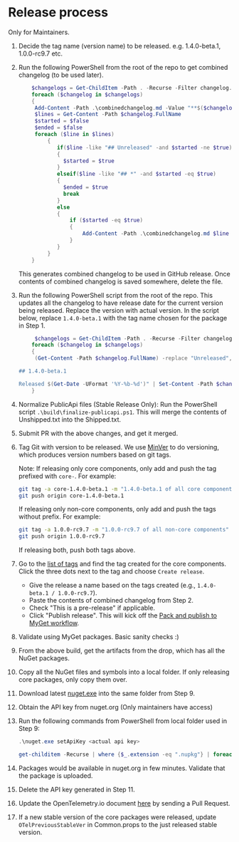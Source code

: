 # Release process

Only for Maintainers.

 1. Decide the tag name (version name) to be released. e.g. 1.4.0-beta.1,
    1.0.0-rc9.7 etc.

 2. Run the following PowerShell from the root of the repo to get combined
    changelog (to be used later).

    ```powershell
        $changelogs = Get-ChildItem -Path . -Recurse -Filter changelog.md
        foreach ($changelog in $changelogs)
        {
         Add-Content -Path .\combinedchangelog.md -Value "**$($changelog.Directory.Name)**"
         $lines = Get-Content -Path $changelog.FullName
         $started = $false
         $ended = $false
         foreach ($line in $lines)
             {
                if($line -like "## Unreleased" -and $started -ne $true)
                {
                  $started = $true
                }
                elseif($line -like "## *" -and $started -eq $true)
                {
                  $ended = $true
                  break
                }
                else
                {
                    if ($started -eq $true)
                    {
                        Add-Content -Path .\combinedchangelog.md $line
                    }
                }
             }
        }
    ```

    This generates combined changelog to be used in GitHub release. Once
    contents of combined changelog is saved somewhere, delete the file.

 3. Run the following PowerShell script from the root of the repo. This updates
    all the changelog to have release date for the current version being
    released. Replace the version with actual version. In the script below,
    replace `1.4.0-beta.1` with the tag name chosen for the package in Step 1.

    ```powershell
         $changelogs = Get-ChildItem -Path . -Recurse -Filter changelog.md
        foreach ($changelog in $changelogs)
        {
         (Get-Content -Path $changelog.FullName) -replace "Unreleased", "Unreleased

    ## 1.4.0-beta.1

    Released $(Get-Date -UFormat '%Y-%b-%d')" | Set-Content -Path $changelog.FullName
        }
    ```

 4. Normalize PublicApi files (Stable Release Only): Run the PowerShell script
    `.\build\finalize-publicapi.ps1`. This will merge the contents of
    Unshipped.txt into the Shipped.txt.

 5. Submit PR with the above changes, and get it merged.

 6. Tag Git with version to be released. We use
    [MinVer](https://github.com/adamralph/minver) to do versioning, which
    produces version numbers based on git tags.

    Note: If releasing only core components, only add and push the tag prefixed
    with `core-`. For example:

    ```sh
    git tag -a core-1.4.0-beta.1 -m "1.4.0-beta.1 of all core components"
    git push origin core-1.4.0-beta.1
    ```

    If releasing only non-core components, only add and push the tags without
    prefix. For example:

    ```sh
    git tag -a 1.0.0-rc9.7 -m "1.0.0-rc9.7 of all non-core components"
    git push origin 1.0.0-rc9.7
    ```

    If releasing both, push both tags above.

 7. Go to the [list of
    tags](https://github.com/open-telemetry/opentelemetry-dotnet/tags)
    and find the tag created for the core components. Click the three
    dots next to the tag and choose `Create release`.
      * Give the release a name based on the tags created
      (e.g., `1.4.0-beta.1 / 1.0.0-rc9.7`).
      * Paste the contents of combined changelog from Step 2.
      * Check "This is a pre-release" if applicable.
      * Click "Publish release". This will kick off the [Pack and publish to
      MyGet workflow](https://github.com/open-telemetry/opentelemetry-dotnet/actions/workflows/publish-packages-1.0.yml).

 8. Validate using MyGet packages. Basic sanity checks :)

 9. From the above build, get the artifacts from the drop, which has all the
    NuGet packages.

10. Copy all the NuGet files and symbols into a local folder. If only releasing
    core packages, only copy them over.

11. Download latest [nuget.exe](https://www.nuget.org/downloads) into the same
    folder from Step 9.

12. Obtain the API key from nuget.org (Only maintainers have access)

13. Run the following commands from PowerShell from local folder used in Step 9:

    ```powershell
    .\nuget.exe setApiKey <actual api key>

    get-childitem -Recurse | where {$_.extension -eq ".nupkg"} | foreach ($_) {.\nuget.exe push $_.fullname -Source https://api.nuget.org/v3/index.json}
    ```

14. Packages would be available in nuget.org in few minutes. Validate that the
    package is uploaded.

15. Delete the API key generated in Step 11.

16. Update the OpenTelemetry.io document
    [here](https://github.com/open-telemetry/opentelemetry.io/tree/main/content/en/docs/net)
    by sending a Pull Request.

17. If a new stable version of the core packages were released, update
    `OTelPreviousStableVer` in Common.props to the just released stable version.
